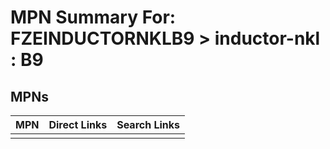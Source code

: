 



# MPN Summary For: FZEINDUCTORNKLB9 > inductor-nkl : B9

## MPNs
  

|MPN|Direct Links|Search Links|
| :--- | :--- | :--- |
||||
